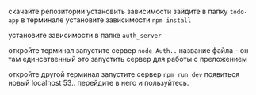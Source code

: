 скачайте репозитории
установить зависимости 
зайдите в папку `todo-app`
в терминале установите зависимости 
`npm install`

установите зависимости в папке `auth_server`

откройте терминал
запустите сервер `node Auth..` название файла - он там единсвтвенный это запустить сервер для работы с преложением

откройте другой терминал запустите сервер 
`npm run dev` 
появиться новый localhost 53.. перейдите в него и пользуйтесь.
